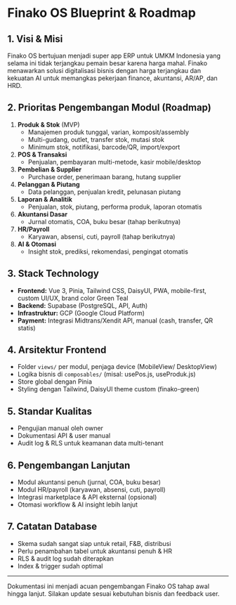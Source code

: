 # Finako OS Blueprint & Roadmap

## 1. Visi & Misi
Finako OS bertujuan menjadi super app ERP untuk UMKM Indonesia yang selama ini tidak terjangkau pemain besar karena harga mahal. Finako menawarkan solusi digitalisasi bisnis dengan harga terjangkau dan kekuatan AI untuk memangkas pekerjaan finance, akuntansi, AR/AP, dan HRD.

## 2. Prioritas Pengembangan Modul (Roadmap)
1. **Produk & Stok** (MVP)
   - Manajemen produk tunggal, varian, komposit/assembly
   - Multi-gudang, outlet, transfer stok, mutasi stok
   - Minimum stok, notifikasi, barcode/QR, import/export
2. **POS & Transaksi**
   - Penjualan, pembayaran multi-metode, kasir mobile/desktop
3. **Pembelian & Supplier**
   - Purchase order, penerimaan barang, hutang supplier
4. **Pelanggan & Piutang**
   - Data pelanggan, penjualan kredit, pelunasan piutang
5. **Laporan & Analitik**
   - Penjualan, stok, piutang, performa produk, laporan otomatis
6. **Akuntansi Dasar**
   - Jurnal otomatis, COA, buku besar (tahap berikutnya)
7. **HR/Payroll**
   - Karyawan, absensi, cuti, payroll (tahap berikutnya)
8. **AI & Otomasi**
   - Insight stok, prediksi, rekomendasi, pengingat otomatis

## 3. Stack Technology
- **Frontend:** Vue 3, Pinia, Tailwind CSS, DaisyUI, PWA, mobile-first, custom UI/UX, brand color Green Teal
- **Backend:** Supabase (PostgreSQL, API, Auth)
- **Infrastruktur:** GCP (Google Cloud Platform)
- **Payment:** Integrasi Midtrans/Xendit API, manual (cash, transfer, QR statis)

## 4. Arsitektur Frontend
- Folder `views/` per modul, penjaga device (MobileView/ DesktopView)
- Logika bisnis di `composables/` (misal: usePos.js, useProduk.js)
- Store global dengan Pinia
- Styling dengan Tailwind, DaisyUI theme custom (finako-green)

## 5. Standar Kualitas
- Pengujian manual oleh owner
- Dokumentasi API & user manual
- Audit log & RLS untuk keamanan data multi-tenant

## 6. Pengembangan Lanjutan
- Modul akuntansi penuh (jurnal, COA, buku besar)
- Modul HR/payroll (karyawan, absensi, cuti, payroll)
- Integrasi marketplace & API eksternal (opsional)
- Otomasi workflow & AI insight lebih lanjut

## 7. Catatan Database
- Skema sudah sangat siap untuk retail, F&B, distribusi
- Perlu penambahan tabel untuk akuntansi penuh & HR
- RLS & audit log sudah diterapkan
- Index & trigger sudah optimal

---

Dokumentasi ini menjadi acuan pengembangan Finako OS tahap awal hingga lanjut. Silakan update sesuai kebutuhan bisnis dan feedback user.
